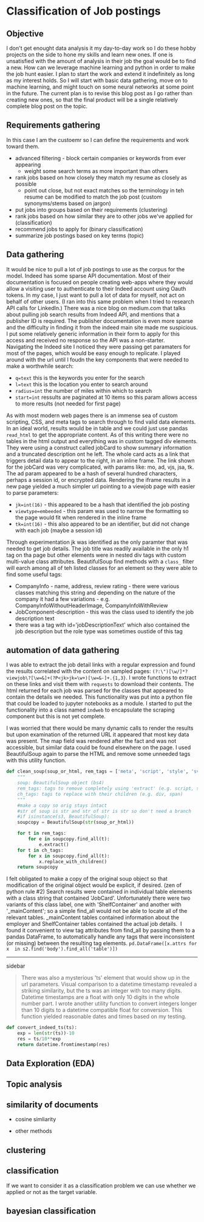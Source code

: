 # Classification of Job postings
## Objective

I don't get enought data analysis it my day-to-day work so I do these hobby projects on the side to hone my skills and learn new ones.  If one is unsatisfied with the amount of analysis in their job the goal would be to find a new.  How can we leverage machine learning and python in order to make the job hunt easier. I plan to start the work and extend it indefinitely as long as my interest holds.  So I will start with basic data gathering, move on to machine learning, and might touch on some neural networks at some point in the future.  The current plan is to revise this blog post as I go rather than creating new ones, so that the final product will be a single relatively complete blog post on the topic. 


## Requirements gathering
In this case I am the custoemr so I can define the requirements and work toward them.
- advanced filtering - block certain companies or keywords from ever appearing
    - weight some search terms as more important than others
- rank jobs based on how closely they match my resume as closely as possible
    - point out close, but not exact matches so the terminology in teh resume can be modified to match the job post (custom synonyms/stems based on jargon)
- put jobs into groups based on their requirements (clustering)
- rank jobs based on how similar they are to other jobs we've applied for (classification)
- recommend jobs to apply for (binary classification)
- summarize job postings based on key terms (topic)

## Data gathering
It would be nice to pull a lot of job postings to use as the corpus for the model. Indeed has some sparse API documentation. Most of their documentation is focused on people creating web-apps where they would allow a visiting user to authenticate to their Indeed account using Oauth tokens. In my case, I just want to pull a lot of data for myself, not act on behalf of other users. (I ran into this same problem when I tried to research API calls for LinkedIn.) There was a nice blog on medium.com that talks about pulling job search results from Indeed API, and mentions that a publisher ID is required. The publisher documentation is even more sparse and the difficulty in finding it from the indeed main site made me suspicious. I put some relatively generic information in their form to apply for this access and received no response so the API was a non-starter.  
Navigating the Indeed site I noticed they were passing get paramaters for most of the pages, which would be easy enough to replicate. I played around with the url until I foudn the key components that were needed to make a worthwhile search:
- `q=text` this is the keywords you enter for the search
- `l=text` this is the location you enter to search around
- `radius=int` the number of miles within which to search
- `start=int` ressults are paginated at 10 items so this param allows access to more results (not needed for first page)

As with most modern web pages there is an immense sea of custom scripting, CSS, and meta tags to search through to find valid data elements.  In an ideal world, results would be in table and we could just use pandas `read_html` to get the appropriate content.  As of this writing there were no tables in the html output and everything was in custom tagged div elements.  They were using a construct called jobCard to show summary information and a truncated description ont he left.  The whole card acts as a link that triggers detail data to appear to the right, in an inline frame.  The link shown for the jobCard was very complicated, with params like: mo, ad, vjs, jsa, tk.  The ad param appeared to be a hash of several hundred characters, perhaps a session id, or encrypted data.  Rendering the iframe results in a new page yielded a much simpler url pointing to a viewjob page with easier to parse parameters:
- `jk=int(16)` - this appeared to be a hash that identified the job posting
- `viewtype=embeeded` - this param was used to narrow the formatting so the page would fit when rendered in the inline frame
- `tk=int(16)` - this also appeared to be an identifier, but did not change with each job (maybe a session id)

Through experimentation jk was identified as the only paramter that was needed to get job details.  The job title was readily available in the only h1 tag on tha page but other elements were in nested div tags with custom multi-value class attributes.  BeautifulSoup find methods with a `class_` filter will earch among all of teh listed classes for an element so they were able to find some useful tags:
- CompanyInfo - name, address, review rating - there were various classes matching this string and depending on the nature of the company it had a few variations - e.g. CompanyInfoWithoutHeaderImage, CompanyInfoWithReview
- JobComponent-description - this was the class used to identify the job description text
- there was a tag with id='jobDescriptionText' which also contained the job description but the role type was sometimes oustide of this tag

## automation of data gathering
I was able to extract the job detail links with a regular expression and found the results correlated with the content on sampled pages: `(?:\")[\w/]*?viewjob\?[\w=&]+(?P<jk>jk=\w+)[\w=&-]+.{1,3}`.  I wrote functions to extract on these links and visit them with `requests` to download their contents.  The html returned for each job was parsed for the classes that appeared to contain the details we needed.  This functionality was put into a python file that could be loaded to jupyter notebooks as a module.  I started to put the functionality into a class named `indweb` to encapsulate the scraping component but this is not yet complete.  


I was worried that there would be many dynamic calls to render the results but upon examination of the returned URL it appeared that most key data was present. The map field was rendered after the fact and was not accessible, but similar data could be found elsewhere on the page.  I used BeautifulSoup again to parse the HTML and remove some unneeded tags with this utility function.
```python    
def clean_soup(soup_or_html, rem_tags = ['meta', 'script', 'style', 'svg', 'button'], ch_tags = ['div','span']):
    """
    soup: BeautifulSoup object (bs4)
    rem_tags: tags to remove completely using 'extract' (e.g. script, style, meta)
    ch_tags: tags to replace with their children (e.g. div, span)
    """
    #make a copy so orig stays intact
    #str of soup is str and str of str is str so don't need a branch
    #if isinstance(s3, BeautifulSoup):
    soupcopy = BeautifulSoup(str(soup_or_html))

    for t in rem_tags:
        for e in soupcopy.find_all(t):
            e.extract()
    for t in ch_tags:
        for x in soupcopy.find_all(t):
            x.replace_with_children()
    return soupcopy
```
I felt obligated to make a copy of the original soup object so that modification of the original object would be explicit, if desired. (zen of python rule #2)
Search results were contained in individual table elements with a class string that contained 'JobCard'. Unfortunately there were two variants of this class label, one with 'ShelfContainer' and another with '_mainContent'; so a simple find_all would not be able to locate all of the relevant tables. _mainContent tables contained information about the employer and ShelfContainer tables contained the actual job details. 
I found it convenient to view tag attributes from find_all by passing them to a pandas DataFrame, to automatically handle any tags that were inconsistent (or missing) between the resulting tag elements.
`pd.DataFrame([x.attrs for x  in s2.find('body').find_all('table')])`

---
sidebar
>There was also a mysterious 'ts' element that would show up in the url parameters. Visual comparison to a datetime timestamp revealed a striking similarity, but the ts was an integer with too many digits. Datetime timestamps are a float with only 10 digits in the whole number part. I wrote another utility function to convert integers longer than 10 digits to a datetime compatible float for conversion. This function yielded reasonable dates and times based on my testing. 
```python
def convert_indeed_ts(ts):
    exp = len(str(ts))-10
    res = ts/10**exp
    return datetime.fromtimestamp(res)
 ```
 
## Data Exploration (EDA)
 
## Topic analysis
 
## similarity of documents
- cosine simliarity

- other methods
 
 ## clustering
 
 ## classification
 If we want to consider it as a classification problem we can use whether we applied or not as the target variable.  
 ## bayesian classification
